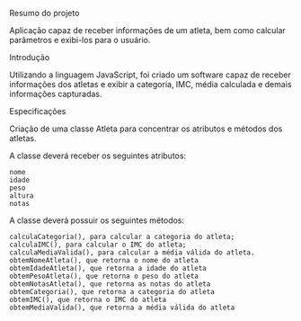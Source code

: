 Resumo do projeto

Aplicação capaz de receber informações de um atleta, bem como calcular parâmetros e exibi-los para o usuário.

Introdução

Utilizando a linguagem JavaScript, foi criado um software capaz de receber informações dos atletas e exibir a categoria, IMC, média calculada e demais informações capturadas.

Especificações

Criação de uma classe Atleta para concentrar os atributos e métodos dos atletas.

A classe deverá receber os seguintes atributos:

    nome
    idade
    peso
    altura
    notas

A classe deverá possuir os seguintes métodos:

    calculaCategoria(), para calcular a categoria do atleta;
    calculaIMC(), para calcular o IMC do atleta;
    calculaMediaValida(), para calcular a média válida do atleta.
    obtemNomeAtleta(), que retorna o nome do atleta
    obtemIdadeAtleta(), que retorna a idade do atleta
    obtemPesoAtleta(), que retorna o peso do atleta
    obtemNotasAtleta(), que retorna as notas do atleta
    obtemCategoria(), que retorna a categoria do atleta
    obtemIMC(), que retorna o IMC do atleta
    obtemMediaValida(), que retorna a média válida do atleta
